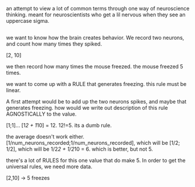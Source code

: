 an attempt to view a lot of common terms through one way of neuroscience thinking. meant for neuroscientists who get a lil nervous when they see an uppercase sigma.

## 

we want to know how the brain creates behavior. We record two neurons, and count how many times they spiked.

[2, 10]

we then record how many times the mouse freezed. the mouse freezed 5 times.

we want to come up with a RULE that generates freezing. this rule must be linear. 

A first attempt would be to add up the two neurons spikes, and maybe that generates freezing. how would we write out description of this rule AGNOSTICALLY to the value. 

[1;1]...  [1*2 + 1*10] = 12. 12!=5. its a dumb rule.

the average doesn't work either. [1/num_neurons_recorded;1/num_neurons_recorded], which will be [1/2; 1/2], which will be 1/2*2 + 1/2*10 = 6. which is better, but not 5.

there's a lot of RULES for this one value that do make 5. In order to get the universal rules, we need more data.

[2,10] -> 5 freezes


